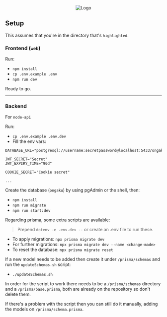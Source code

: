 <div align="center">
  <img src="https://i.imgur.com/lCYaVxX.png" alt="Logo" />
</div>

## Setup

This assumes that you're in the directory that's `highlighted`.

### Frontend (`web`)

Run:

- `npm install`
- `cp .env.example .env`
- `npm run dev`

Ready to go.

---

### 

### Backend

For `node-api`

Run:

- `cp .env.example .env.dev`
- Fill the env vars:

```
DATABASE_URL="postgresql://username:secretpassword@localhost:5433/ongaku"

JWT_SECRET="Secret"
JWT_EXPIRY_TIME="90d"

COOKIE_SECRET="Cookie secret"

...
```

Create the database (`ongaku`) by using pgAdmin or the shell, then:

- `npm install`
- `npm run migrate`
- `npm run start:dev`

Regarding prisma, some extra scripts are available:

> Prepend `dotenv -e .env.dev --` or create an .env file to run these.

- To apply migrations: `npx prisma migrate dev`
- For further migrations: `npx prisma migrate dev --name <change-made>`
- To reset the database: `npx prisma migrate reset`

If a new model needs to be added then create it under `/prisma/schemas` and
run the `updateSchemas.sh` script:

- `./updateSchemas.sh`

In order for the script to work there needs to be a `/prisma/schemas` directory
and a `/prisma/base.prisma`, both are already on the repository so don't delete
them.

If there's a problem with the script then you can still do it manually, adding the models
on `/prisma/schema.prisma`.
